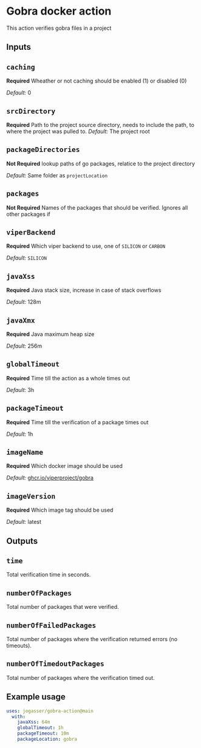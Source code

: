# Gobra docker action

This action verifies gobra files in a project

## Inputs

## `caching`

**Required** Wheather or not caching should be enabled (1) or disabled (0)

*Default:*  0

## `srcDirectory`

**Required** Path to the project source directory, needs to include the path, to where the project was pulled to.
*Default:* The project root

## `packageDirectories`

**Not Required** lookup paths of go packages, relatice to the project directory

*Default:* Same folder as `projectLocation`
 
## `packages`

**Not Required** Names of the packages that should be verified. Ignores all other packages if 

## `viperBackend`

**Required** Which viper backend to use, one of `SILICON` or `CARBON`

*Default:* `SILICON`

## `javaXss`

**Required** Java stack size, increase in case of stack overflows

*Default:* 128m

## `javaXmx`

**Required** Java maximum heap size

*Default:* 256m

## `globalTimeout`

**Required** Time till the action as a whole times out

*Default:* 3h

## `packageTimeout`

**Required** Time till the verification of a package times out

*Default:* 1h

## `imageName`

**Required** Which docker image should be used

*Default:* [ghcr.io/viperproject/gobra](https://github.com/viperproject/gobra/pkgs/container/gobra)

## `imageVersion`

**Required** Which image tag should be used

*Default:* latest

## Outputs

## `time`
Total verification time in seconds.

## `numberOfPackages`
Total number of packages that were verified.

## `numberOfFailedPackages`
Total number of packages where the verification returned errors (no timeouts).

## `numberOfTimedoutPackages`
Total number of packages where the verification timed out.

## Example usage

```yaml
uses: jogasser/gobra-action@main
  with:
    javaXss: 64m
    globalTimeout: 1h
    packageTimeout: 10m
    packageLocation: gobra
```